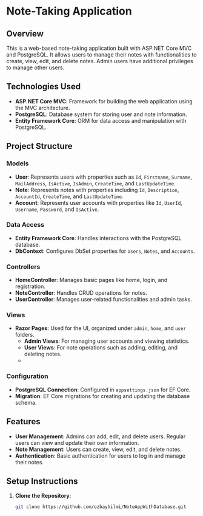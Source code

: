 # Note-Taking Application

## Overview

This is a web-based note-taking application built with ASP.NET Core MVC and PostgreSQL. It allows users to manage their notes with functionalities to create, view, edit, and delete notes. Admin users have additional privileges to manage other users.

## Technologies Used

- **ASP.NET Core MVC**: Framework for building the web application using the MVC architecture.
- **PostgreSQL**: Database system for storing user and note information.
- **Entity Framework Core**: ORM for data access and manipulation with PostgreSQL.

## Project Structure

### Models

- **User**: Represents users with properties such as `Id`, `Firstname`, `Surname`, `MailAddress`, `IsActive`, `IsAdmin`, `CreateTime`, and `LastUpdateTime`.
- **Note**: Represents notes with properties including `Id`, `Description`, `AccountId`, `CreateTime`, and `LastUpdateTime`.
- **Account**: Represents user accounts with properties like `Id`, `UserId`, `Username`, `Password`, and `IsActive`.

### Data Access

- **Entity Framework Core**: Handles interactions with the PostgreSQL database.
- **DbContext**: Configures DbSet properties for `Users`, `Notes`, and `Accounts`.

### Controllers

- **HomeController**: Manages basic pages like home, login, and registration.
- **NoteController**: Handles CRUD operations for notes.
- **UserController**: Manages user-related functionalities and admin tasks.

### Views

- **Razor Pages**: Used for the UI, organized under `admin`, `home`, and `user` folders.
  - **Admin Views**: For managing user accounts and viewing statistics.
  - **User Views**: For note operations such as adding, editing, and deleting notes.
  - 

### Configuration

- **PostgreSQL Connection**: Configured in `appsettings.json` for EF Core.
- **Migration**: EF Core migrations for creating and updating the database schema.

## Features

- **User Management**: Admins can add, edit, and delete users. Regular users can view and update their own information.
- **Note Management**: Users can create, view, edit, and delete notes.
- **Authentication**: Basic authentication for users to log in and manage their notes.

## Setup Instructions

1. **Clone the Repository**:
   ```bash
   git clone https://github.com/ozbayhilmi/NoteAppWithDatabase.git


